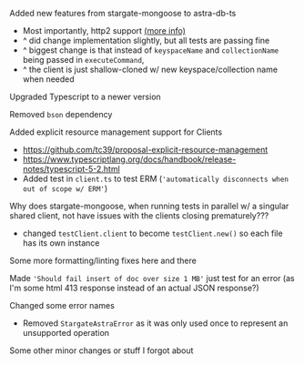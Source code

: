 Added new features from stargate-mongoose to astra-db-ts
- Most importantly, http2 support [(more info)](https://github.com/stargate/stargate-mongoose/commit/4d794590821e9148c38980042c97293d82733ff7?diff=split&w=0)
- ^ did change implementation slightly, but all tests are passing fine
- ^ biggest change is that instead of `keyspaceName` and `collectionName` being passed in `executeCommand`,
- ^ the client is just shallow-cloned w/ new keyspace/collection name when needed

Upgraded Typescript to a newer version

Removed `bson` dependency

Added explicit resource management support for Clients
- https://github.com/tc39/proposal-explicit-resource-management
- https://www.typescriptlang.org/docs/handbook/release-notes/typescript-5-2.html
- Added test in `client.ts` to test ERM (`'automatically disconnects when out of scope w/ ERM'`)

Why does stargate-mongoose, when running tests in parallel w/ a singular shared client, not have issues with the clients closing
prematurely???
- changed `testClient.client` to become `testClient.new()` so each file has its own instance

Some more formatting/linting fixes here and there

Made `'Should fail insert of doc over size 1 MB'` just test for an error (as I'm some html 413 response instead of an actual JSON response?)

Changed some error names
- Removed `StargateAstraError` as it was only used once to represent an unsupported operation

Some other minor changes or stuff I forgot about
